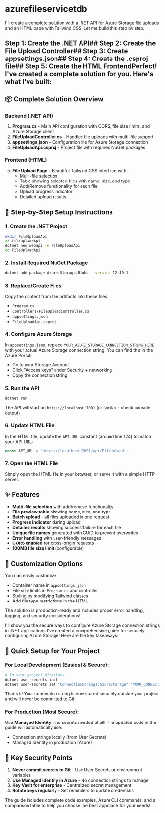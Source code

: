 # azurefileservicetdb
I'll create a complete solution with a .NET API for Azure Storage file uploads and an HTML page with Tailwind CSS. Let me build this step by step.

## Step 1: Create the .NET API## Step 2: Create the File Upload Controller## Step 3: Create appsettings.json## Step 4: Create the .csproj file## Step 5: Create the HTML FrontendPerfect! I've created a complete solution for you. Here's what I've built:

## 📦 Complete Solution Overview

### **Backend (.NET API)**

1. **Program.cs** - Main API configuration with CORS, file size limits, and Azure Storage client
2. **FileUploadController.cs** - Handles file uploads with multi-file support
3. **appsettings.json** - Configuration file for Azure Storage connection
4. **FileUploadApi.csproj** - Project file with required NuGet packages

### **Frontend (HTML)**

5. **File Upload Page** - Beautiful Tailwind CSS interface with:
   - Multi-file selection
   - Table showing selected files with name, size, and type
   - Add/Remove functionality for each file
   - Upload progress indicator
   - Detailed upload results

## 🚀 Step-by-Step Setup Instructions

### **1. Create the .NET Project**

```bash
mkdir FileUploadApi
cd FileUploadApi
dotnet new webapi -n FileUploadApi
cd FileUploadApi
```

### **2. Install Required NuGet Package**

```bash
dotnet add package Azure.Storage.Blobs --version 12.19.1
```

### **3. Replace/Create Files**

Copy the content from the artifacts into these files:
- `Program.cs`
- `Controllers/FileUploadController.cs`
- `appsettings.json`
- `FileUploadApi.csproj`

### **4. Configure Azure Storage**

In `appsettings.json`, replace `YOUR_AZURE_STORAGE_CONNECTION_STRING_HERE` with your actual Azure Storage connection string. You can find this in the Azure Portal:
- Go to your Storage Account
- Click "Access keys" under Security + networking
- Copy the connection string

### **5. Run the API**

```bash
dotnet run
```

The API will start on `https://localhost:7001` (or similar - check console output)

### **6. Update HTML File**

In the HTML file, update the `API_URL` constant (around line 124) to match your API URL:

```javascript
const API_URL = 'https://localhost:7001/api/FileUpload';
```

### **7. Open the HTML File**

Simply open the HTML file in your browser, or serve it with a simple HTTP server.

## ✨ Features

- **Multi-file selection** with add/remove functionality
- **File preview table** showing name, size, and type
- **Batch upload** - all files uploaded in one request
- **Progress indicator** during upload
- **Detailed results** showing success/failure for each file
- **Unique file names** generated with GUID to prevent overwrites
- **Error handling** with user-friendly messages
- **CORS enabled** for cross-origin requests
- **100MB file size limit** (configurable)

## 🔧 Customization Options

You can easily customize:
- Container name in `appsettings.json`
- File size limits in `Program.cs` and controller
- Styling by modifying Tailwind classes
- Add file type restrictions in the HTML

The solution is production-ready and includes proper error handling, logging, and security considerations!

I'll show you the secure ways to configure Azure Storage connection strings in .NET applications.I've created a comprehensive guide for securely configuring Azure Storage! Here are the key takeaways:

## 🎯 Quick Setup for Your Project

### **For Local Development (Easiest & Secure):**

```bash
# In your project directory
dotnet user-secrets init
dotnet user-secrets set "ConnectionStrings:AzureStorage" "YOUR_CONNECTION_STRING_HERE"
```

That's it! Your connection string is now stored securely outside your project and will never be committed to Git.

### **For Production (Most Secure):**

Use **Managed Identity** - no secrets needed at all! The updated code in the guide will automatically use:
- Connection strings locally (from User Secrets)
- Managed Identity in production (Azure)

## 📌 Key Security Points

1. **Never commit secrets to Git** - Use User Secrets or environment variables
2. **Use Managed Identity in Azure** - No connection strings to manage
3. **Key Vault for enterprise** - Centralized secret management
4. **Rotate keys regularly** - Set reminders to update credentials

The guide includes complete code examples, Azure CLI commands, and a comparison table to help you choose the best approach for your needs!